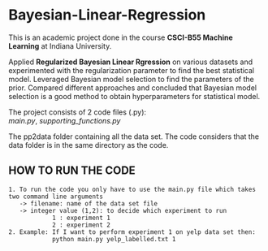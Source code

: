 # Bayesian-Linear-Regression

This is an academic project done in the course **CSCI-B55 Machine Learning** at Indiana University.

Applied **Regularized Bayesian Linear Rgression** on various datasets and experimented with the regularization parameter to find the best
statistical model. Leveraged Bayesian model selection to find the parameters of the prior. Compared different approaches and concluded
that Bayesian model selection is a good method to obtain hyperparameters for statistical model.

The project consists of 2 code files (.py):\
_main.py_, _supporting_functions.py_

The pp2data folder containing all the data set. The code considers that the data folder is in the same directory as the code.

## HOW TO RUN THE CODE
    1. To run the code you only have to use the main.py file which takes two command line arguments
       -> filename: name of the data set file
       -> integer value (1,2): to decide which experiment to run
	            1 : experiment 1
	            2 : experiment 2
    2. Example: If I want to perform experiment 1 on yelp data set then:
                python main.py yelp_labelled.txt 1
